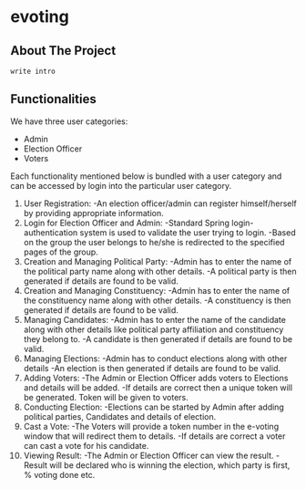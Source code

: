 # evoting

## About The Project
    write intro
## Functionalities

We have three user categories:

- Admin
- Election Officer
- Voters

Each functionality mentioned below is bundled with a user category and can be accessed by login into the particular user category.

1. User Registration:
    -An election officer/admin can register himself/herself by providing appropriate information.
2. Login for Election Officer and Admin:
    -Standard Spring login-authentication system is used to validate the user trying to login.
    -Based on the group the user belongs to he/she is redirected to the specified pages of the group.
3. Creation and Managing Political Party:
    -Admin has to enter the name of the political party name along with other details.
    -A political party  is then generated if details are found to be valid.
4. Creation and Managing Constituency:
    -Admin has to enter the name of the constituency name along with other details.
    -A constituency  is then generated if details are found to be valid.
5. Managing Candidates:
    -Admin has to enter the name of the candidate along with other details like political party affiliation and constituency they belong to.
    -A candidate  is then generated if details are found to be valid.
6. Managing Elections:
    -Admin has to conduct elections  along with other details 
    -An election  is then generated if details are found to be valid.
7. Adding Voters:
    -The Admin or Election Officer adds voters to Elections and details will be added.
    -If details are correct then a unique token will be generated. Token will be given to voters.
8. Conducting Election:
    -Elections can be started by Admin after adding political parties, Candidates and details of election.
9. Cast a Vote:
    -The Voters will provide a token number in the e-voting window that will redirect them to details.
    -If details are correct a voter can cast a vote for his candidate.  
10. Viewing Result:
    -The Admin or Election Officer can view the result.
    -Result will be declared who is winning the election, which party is first, % voting done etc.
